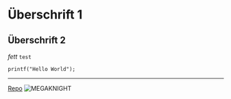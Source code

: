 # Überschrift 1
## Überschrift 2
*fett*
`test`
```cp
printf("Hello World");
```
---

[Repo](www.google.com)
![MEGAKNIGHT](https://github.com/FreitagWieDerWochenTag/img/MegaKnightCard.png)
